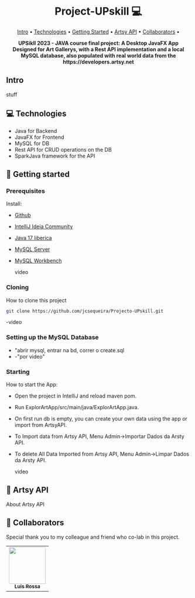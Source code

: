 <h1 align="center" style="font-weight: bold;">Project-UPskill 💻</h1>

<p align="center">
 <a href="#intro">Intro</a> • 
 <a href="#tech">Technologies</a> • 
 <a href="#started">Getting Started</a> • 
 <a href="#artsy">Artsy API</a> •
 <a href="#colab">Collaborators</a> •
</p>

<p align="center">
    <b>UPSikll 2023 - JAVA course final project: A Desktop JavaFX App Designed for Art Gallerys, with a Rest API implementation and a local MySQL database, also populated with real world data from the https://developers.artsy.net </b>
</p>

<h2 id="intro">Intro</h2>

stuff


<h2 id="technologies">💻 Technologies</h2>

- Java for Backend
- JavaFX for Frontend
- MySQL for DB
- Rest API for CRUD operations on the DB
- SparkJava framework for the API

<h2 id="started">🚀 Getting started</h2>


<h3>Prerequisites</h3>

Install:

- [Github](https://github.com/)
- [IntelliJ Ideia Community](https://github.com/)
- [Java 17 liberica](https://github.com)
- [MySQL Server](https://github.com/)
- [MySQL Workbench](https://github.com)
  
  video
  
<h3>Cloning</h3>

How to clone this project

```bash
git clone https://github.com/jcsequeira/Projecto-UPskill.git
```
-video

<h3>Setting up the MySQL Database</h2>

- "abrir mysql, entrar na bd, correr o create.sql
- -"por video"


<h3>Starting</h3>

How to start the App:

- Open the project in IntelliJ and reload maven pom.
- Run ExplorArtApp/src/main/java/ExplorArtApp.java.
- On first run db is empty, you can create your own data using the app or import from ArtsyAPI.
- To Import data from Artsy API, Menu Admin->Importar Dados da Arsty API.
- To delete All Data Imported from Artsy API, Menu Admin->Limpar Dados da Arsty API.

  video

<h2 id="artsy">📍 Artsy API</h2>

About Artsy API



<h2 id="colab">🤝 Collaborators</h2>

Special thank you to my colleague and friend who co-lab in this project.

<table>
  <tr>
    <td align="center">
      <a href="https://github.com/LRossa13">
        <img src="https://avatars.githubusercontent.com/u/144017970?v=4" width="100px;" /><br>
        <sub>
          <b>Luis Rossa</b>
        </sub>
      </a>
    </td>     
  </tr>
</table>
